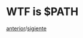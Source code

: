# 	WTF is $PATH

[anterior](./2-The-Linux-File-System-Cheat-Sheet.md)/[sigiente](./4-File-Permissions.md)
